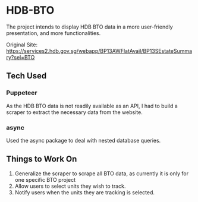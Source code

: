 # HDB-BTO
The project intends to display HDB BTO data in a more user-friendly presentation, and more functionalities.

Original Site: https://services2.hdb.gov.sg/webapp/BP13AWFlatAvail/BP13SEstateSummary?sel=BTO

## Tech Used
### Puppeteer
As the HDB BTO data is not readily available as an API, I had to build a scraper to extract the necessary data from the website.

### async
Used the async package to deal with nested database queries.

## Things to Work On
1. Generalize the scraper to scrape all BTO data, as currently it is only for one specific BTO project
2. Allow users to select units they wish to track.
3. Notify users when the units they are tracking is selected.
